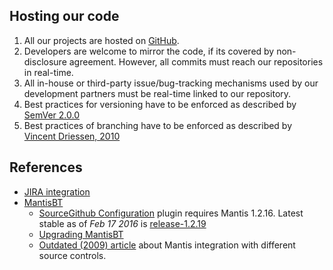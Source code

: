 Hosting our code
----

1. All our projects are hosted on [GitHub](https://github.com/Piletilevi).  
2. Developers are welcome to mirror the code, if its covered by non-disclosure agreement. However, all commits must reach our repositories in real-time.
3. All in-house or third-party issue/bug-tracking mechanisms used by our development partners must be real-time linked to our repository.
4. Best practices for versioning have to be enforced as described by [SemVer 2.0.0](http://semver.org/spec/v2.0.0.html)
5. Best practices of branching have to be enforced as described by [Vincent Driessen, 2010](http://nvie.com/posts/a-successful-git-branching-model/)

References
----

- [JIRA integration](https://help.github.com/articles/integrating-jira-with-your-projects/)
- [MantisBT](https://www.mantisbt.org)
	- [SourceGithub Configuration](https://github.com/mantisbt-plugins/source-integration/blob/master/docs/CONFIGURING.SourceGithub.md) plugin requires Mantis 1.2.16. Latest stable as of _Feb 17 2016_ is [release-1.2.19](https://github.com/mantisbt/mantisbt/releases/tag/release-1.2.19)
	- [Upgrading MantisBT](https://github.com/mantisbt/mantisbt/blob/master/readme.md#upgrading)
	- [Outdated (2009) article](https://noswap.com/projects/source-integration) about Mantis integration with different source controls.

